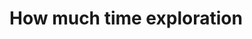 # How much time  exploration

<!-- #service -->

<!-- {BearID:6B92B4AE-8076-4793-A87E-AB4CC3769E0A-15756-0000130BBEBB5EA4} -->
